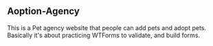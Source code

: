 ## Aoption-Agency  

This is a Pet agency website that people can add pets and adopt pets. Basically it's about practicing WTForms to validate, and build forms.
